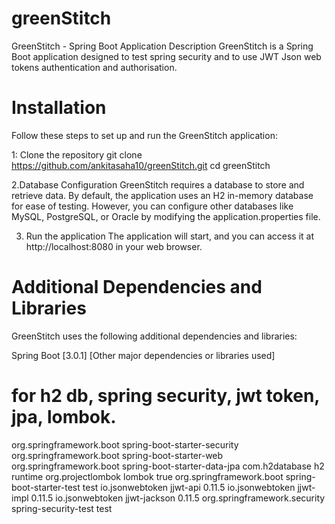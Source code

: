 # greenStitch 
GreenStitch - Spring Boot Application
Description
GreenStitch is a Spring Boot application designed to test spring security and to use JWT Json web tokens authentication and authorisation. 

# Installation
Follow these steps to set up and run the GreenStitch application:

1: Clone the repository
git clone https://github.com/ankitasaha10/greenStitch.git
cd greenStitch

2.Database Configuration
GreenStitch requires a database to store and retrieve data. By default, the application uses 
an H2 in-memory database for ease of testing. However, you can configure other databases like 
MySQL, PostgreSQL, or Oracle by modifying the application.properties file.

3. Run the application
   The application will start, and you can access it at http://localhost:8080 in your web browser.

# Additional Dependencies and Libraries
GreenStitch uses the following additional dependencies and libraries:

Spring Boot [3.0.1]
[Other major dependencies or libraries used]


# for h2 db, spring security, jwt token, jpa, lombok.
<dependency>
			<groupId>org.springframework.boot</groupId>
			<artifactId>spring-boot-starter-security</artifactId>
		</dependency>
		<dependency>
			<groupId>org.springframework.boot</groupId>
			<artifactId>spring-boot-starter-web</artifactId>
		</dependency>
		<dependency>
			<groupId>org.springframework.boot</groupId>
			<artifactId>spring-boot-starter-data-jpa</artifactId>
		</dependency>
		<dependency>
			<groupId>com.h2database</groupId>
			<artifactId>h2</artifactId>
			<scope>runtime</scope>
		</dependency>
		<dependency>
			<groupId>org.projectlombok</groupId>
			<artifactId>lombok</artifactId>
			<optional>true</optional>
		</dependency>
		<dependency>
			<groupId>org.springframework.boot</groupId>
			<artifactId>spring-boot-starter-test</artifactId>
			<scope>test</scope>
		</dependency>
		<dependency>
			<groupId>io.jsonwebtoken</groupId>
			<artifactId>jjwt-api</artifactId>
			<version>0.11.5</version>
		</dependency>
		<dependency>
			<groupId>io.jsonwebtoken</groupId>
			<artifactId>jjwt-impl</artifactId>
			<version>0.11.5</version>
		</dependency>
		<dependency>
			<groupId>io.jsonwebtoken</groupId>
			<artifactId>jjwt-jackson</artifactId>
			<version>0.11.5</version>
		</dependency>
		<dependency>
			<groupId>org.springframework.security</groupId>
			<artifactId>spring-security-test</artifactId>
			<scope>test</scope>
		</dependency>

